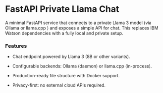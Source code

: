 # FastAPI Private Llama Chat

A minimal FastAPI service that connects to a private Llama 3 model (via Ollama
 or llama.cpp
) and exposes a simple API for chat.
This replaces IBM Watson dependencies with a fully local and private setup.

### Features

- Chat endpoint powered by Llama 3 (8B or other variants).

- Configurable backends: Ollama (daemon) or llama.cpp (in-process).

- Production-ready file structure with Docker support.

- Privacy-first: no external cloud APIs required.
